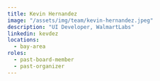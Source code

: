 ```yaml
---
title: Kevin Hernandez
image: "/assets/img/team/kevin-hernandez.jpeg"
description: "UI Developer, WalmartLabs"
linkedin: kevdez
locations:
  - bay-area
roles:
  - past-board-member
  - past-organizer
---
```

